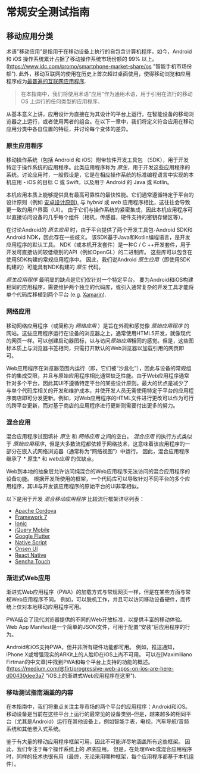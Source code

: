 # 常规安全测试指南

## 移动应用分类

术语"移动应用"是指用于在移动设备上执行的自包含计算机程序。如今，Android 和 iOS 操作系统累计占据了移动操作系统市场份额的 99% 以上。(https://www.idc.com/promo/smartphone-market-share/os "智能手机市场份额"). 此外，移动互联网的使用在历史上首次超过桌面使用，使得移动浏览和应用程序成为[最普遍的互联网应用程序](https://www.idc.com/promo/smartphone-market-share/os "Smartphone Market Share").

> 在本指南中，我们将使用术语"应用"作为通用术语，用于引用在流行的移动 OS 上运行的任何类型的应用程序。

从基本意义上讲，应用设计为直接在为其设计的平台上运行，在智能设备的移动浏览器之上运行，或者使用两者的组合。在以下一章中，我们将定义符合应用在移动应用分类中各自位置的特征，并讨论每个变体的差异。

### 原生应用程序

移动操作系统（包括 Android 和 iOS）附带软件开发工具包 （SDK），用于开发特定于操作系统的应用程序。此类应用程序称为 *原生*，用于开发这些应用程序的系统。讨论应用时，一般假设是，它是在相应操作系统的标准编程语言中实现的本机应用 - iOS 的目标 C 或 Swift，以及用于 Android 的 Java 或 Kotlin。

本机应用本质上能够提供具有最高可靠性的最快性能。它们通常遵循特定于平台的设计原则（例如 [安卓设计原则](https://developer.android.com/design/get-started/principles.html "Android Design Principles")), 与 *hybrid* 或 *web* 应用程序相比，这往往会导致更一致的用户界面（UI）。 由于它们与操作系统的紧密集成，因此本机应用程序可以直接访问设备的几乎每个组件（相机，传感器，硬件支持的密钥存储区等）。

在讨论Android的 *原生应用* 时，由于平台提供了两个开发工具包-Android SDK和Android NDK，因此存在一些歧义。 该SDK基于Java和Kotlin编程语言，是开发应用程序的默认工具。 NDK（或本机开发套件）是一种C / C ++开发套件，用于开发可直接访问较低级别的API（例如OpenGL）的二进制库。 这些库可以包含在使用SDK构建的常规应用程序中。 因此，我们说Android *原生应用*（即使用SDK构建的）可能具有NDK构建的 *原生* 代码。

*原生应用程序* 最明显的缺点是它们仅针对一个特定平台。 要为Android和iOS构建相同的应用程序，需要维护两个独立的代码库，或引入通常复杂的开发工具才能将单个代码库移植到两个平台 (e.g. [Xamarin](https://www.xamarin.com/ "Xamarin")).

### 网络应用

移动网络应用程序（或简称为 *网络应用* ）是旨在外观和感觉像 *原始应用程序* 的网站。这些应用程序运行在设备的浏览器之上，通常使用HTML5开发，就像现代的网页一样。可以创建启动器图标，以与访问*原始应用*相同的感觉。但是，这些图标本质上与浏览器书签相同，只需打开默认的Web浏览器以加载引用的网页即可。

Web应用程序在浏览器范围内运行（即，它们被“沙盒化”），因此与设备的常规组件的集成受限，并且与原始应用程序相比通常缺乏性能。由于Web应用程序通常针对多个平台，因此其UI不遵循特定平台的某些设计原则。最大的优点是减少了与单个代码库相关的开发和维护成本，并使开发人员无需使用特定于平台的应用程序商店即可分发更新。例如，对Web应用程序的HTML文件进行更改可以作为可行的跨平台更新，而对基于商店的应用程序进行更新则需要付出更多的努力。

### 混合应用

混合应用程序试图填补 *原生* 和 *网络应用* 之间的空白。 *混合应用* 的执行方式类似于 *原始应用程序*，但是大多数流程都依赖于网络技术，这意味着该应用程序的一部分在嵌入式网络浏览器（通常称为“网络视图”）中运行。 因此，混合应用程序继承了 * 原生* 和 *web应用* 的优缺点。

Web到本地的抽象层允许访问纯混合的Web应用程序无法访问的混合应用程序的设备功能。 根据开发所使用的框架，一个代码库可以导致针对不同平台的多个应用程序，其UI与开发该应用程序的原始平台的UI非常相似。

以下是用于开发 *混合移动应用程序* 比较流行框架详尽列表：

- [Apache Cordova](https://cordova.apache.org/ "Apache Cordova")
- [Framework 7](https://framework7.io/ "Framework 7")
- [Ionic](https://ionicframework.com/ "Ionic")
- [jQuery Mobile](https://jquerymobile.com/ "jQuery Mobile")
- [Google Flutter](https://flutter.dev/ "Google Flutter")
- [Native Script](https://www.nativescript.org/ "Native Script")
- [Onsen UI](https://onsen.io/ "Onsen UI")
- [React Native](https://www.reactnative.com/ "React Native")
- [Sencha Touch](https://www.sencha.com/products/touch/ "Sencha Touch")

### 渐进式Web应用

渐进式Web应用程序（PWA）的加载方式与常规网页一样，但是在某些方面与常规Web应用程序不同。 例如，可以脱机工作，并且可以访问移动设备硬件，而传统上仅对本地移动应用程序可用。

PWA结合了现代浏览器提供的不同的Web开放标准，以提供丰富的移动体验。 Web App Manifest是一个简单的JSON文件，可用于配置“安装”后应用程序的行为。

Android和iOS支持PWA，但并非所有硬件功能都可用。 例如，推送通知，iPhone X或增强现实的ARKit上的人脸ID在iOS上尚不可用。 可以在[Maximiliano Firtman的中文章]中找到PWA和每个平台上支持的功能的概述。(https://medium.com/@firt/progressive-web-apps-on-ios-are-here-d00430dee3a7 "iOS上的渐进式Web应用程序在这里").

### 移动测试指南涵盖的内容

在本指南中，我们将重点关注主导市场的两个平台的应用程序：Android和iOS。 移动设备是当前在这些平台上运行的最常见的设备类别–但是，越来越多的相同平台（尤其是Android）运行在其他设备上，例如智能手表，电视，汽车导航/音频系统和其他嵌入式系统。

鉴于有大量的移动应用程序框架可用，因此不可能详尽地涵盖所有这些框架。 因此，我们专注于每个操作系统上的 *原生*应用。 但是，在处理Web或混合应用程序时，同样的技术也很有用（最终，无论采用哪种框架，每个应用程序都基于本机组件）。